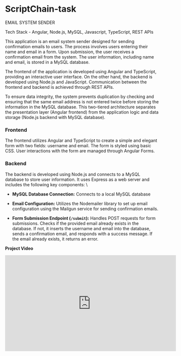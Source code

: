 # ScriptChain-task

EMAIL SYSTEM SENDER

Tech Stack - Angular, Node.js, MySQL, Javascript, TypeScript, REST APIs

This application is an email system sender designed for sending confirmation emails to users. The process involves users entering their name and email in a form. Upon submission, the user receives a confirmation email from the system. The user information, including name and email, is stored in a MySQL database.

The frontend of the application is developed using Angular and TypeScript, providing an interactive user interface. On the other hand, the backend is developed using Node.js and JavaScript. Communication between the frontend and backend is achieved through REST APIs.

To ensure data integrity, the system prevents duplication by checking and ensuring that the same email address is not entered twice before storing the information in the MySQL database. This two-tiered architecture separates the presentation layer (Angular frontend) from the application logic and data storage (Node.js backend with MySQL database).



### Frontend

The frontend utilizes Angular and TypeScript to create a simple and elegant form with two fields: username and email. The form is styled using basic CSS. User interactions with the form are managed through Angular Forms.

### Backend

The backend is developed using Node.js and connects to a MySQL database to store user information. It uses Express as a web server and includes the following key components:
\

- **MySQL Database Connection:** Connects to a local MySQL database

- **Email Configuration:** Utilizes the Nodemailer library to set up email configuration using the Mailgun service for sending confirmation emails.

- **Form Submission Endpoint (`/submit`):** Handles POST requests for form submissions. Checks if the provided email already exists in the database. If not, it inserts the username and email into the database, sends a confirmation email, and responds with a success message. If the email already exists, it returns an error.



**Project Video**

<iframe width="560" height="315" src="https://youtu.be/e3CCuFz47x0" frameborder="0" allowfullscreen></iframe>
